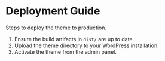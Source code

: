 # Deployment Guide

Steps to deploy the theme to production.

1. Ensure the build artifacts in `dist/` are up to date.
2. Upload the theme directory to your WordPress installation.
3. Activate the theme from the admin panel.
